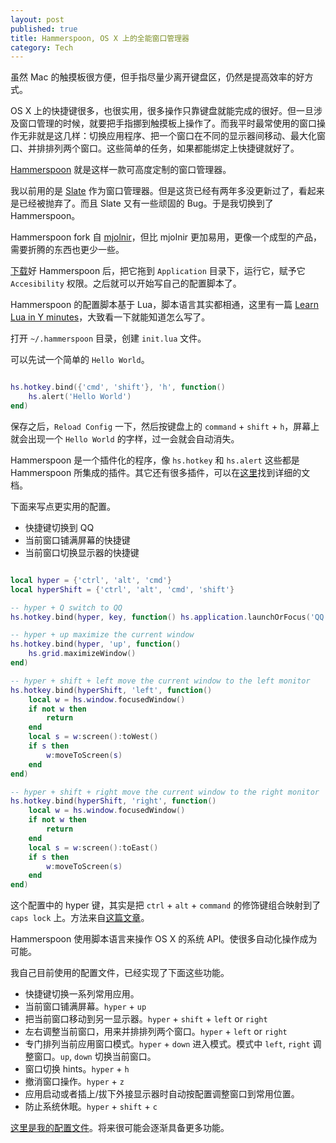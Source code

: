 ```yaml
---
layout: post
published: true
title: Hammerspoon, OS X 上的全能窗口管理器
category: Tech
---
```


虽然 Mac 的触摸板很方便，但手指尽量少离开键盘区，仍然是提高效率的好方式。

OS X 上的快捷键很多，也很实用，很多操作只靠键盘就能完成的很好。但一旦涉及窗口管理的时候，就要把手指挪到触摸板上操作了。而我平时最常使用的窗口操作无非就是这几样：切换应用程序、把一个窗口在不同的显示器间移动、最大化窗口、并排排列两个窗口。这些简单的任务，如果都能绑定上快捷键就好了。

[Hammerspoon](http://www.hammerspoon.org) 就是这样一款可高度定制的窗口管理器。

我以前用的是 [Slate](https://github.com/jigish/slate) 作为窗口管理器。但是这货已经有两年多没更新过了，看起来是已经被抛弃了。而且 Slate 又有一些顽固的 Bug。于是我切换到了 Hammerspoon。

Hammerspoon fork 自 [mjolnir](http://mjolnir.io)，但比 mjolnir 更加易用，更像一个成型的产品，需要折腾的东西也更少一些。

<!-- more -->

[下载](https://github.com/Hammerspoon/hammerspoon/releases/latest)好 Hammerspoon 后，把它拖到 `Application` 目录下，运行它，赋予它 `Accesibility` 权限。之后就可以开始写自己的配置脚本了。

Hammerspoon 的配置脚本基于 Lua，脚本语言其实都相通，这里有一篇 [Learn Lua in Y minutes](http://learnxinyminutes.com/docs/lua/)，大致看一下就能知道怎么写了。

打开 `~/.hammerspoon` 目录，创建 `init.lua` 文件。

可以先试一个简单的 `Hello World`。

~~~ lua

hs.hotkey.bind({'cmd', 'shift'}, 'h', function() 
	hs.alert('Hello World') 
end)

~~~

保存之后，`Reload Config` 一下，然后按键盘上的 `command` + `shift` + `h`，屏幕上就会出现一个 `Hello World` 的字样，过一会就会自动消失。

Hammerspoon 是一个插件化的程序，像 `hs.hotkey` 和 `hs.alert` 这些都是 Hammerspoon 所集成的插件。其它还有很多插件，可以在[这里](http://www.hammerspoon.org/docs/)找到详细的文档。

下面来写点更实用的配置。

- 快捷键切换到 QQ
- 当前窗口铺满屏幕的快捷键
- 当前窗口切换显示器的快捷键

~~~ lua

local hyper = {'ctrl', 'alt', 'cmd'}
local hyperShift = {'ctrl', 'alt', 'cmd', 'shift'}

-- hyper + Q switch to QQ
hs.hotkey.bind(hyper, key, function() hs.application.launchOrFocus('QQ') end)

-- hyper + up maximize the current window
hs.hotkey.bind(hyper, 'up', function()
    hs.grid.maximizeWindow() 
end)

-- hyper + shift + left move the current window to the left monitor
hs.hotkey.bind(hyperShift, 'left', function() 
    local w = hs.window.focusedWindow()
    if not w then 
        return
    end
    local s = w:screen():toWest()
    if s then
        w:moveToScreen(s)
    end
end)

-- hyper + shift + right move the current window to the right monitor
hs.hotkey.bind(hyperShift, 'right', function() 
    local w = hs.window.focusedWindow()
    if not w then 
        return
    end
    local s = w:screen():toEast()
    if s then
        w:moveToScreen(s)
    end
end)

~~~

这个配置中的 hyper 键，其实是把 `ctrl` + `alt` + `command` 的修饰键组合映射到了 `caps lock` 上。方法来自[这篇文章](http://stevelosh.com/blog/2012/10/a-modern-space-cadet/)。

Hammerspoon 使用脚本语言来操作 OS X 的系统 API。使很多自动化操作成为可能。

我自己目前使用的配置文件，已经实现了下面这些功能。

- 快捷键切换一系列常用应用。
- 当前窗口铺满屏幕。`hyper` + `up`
- 把当前窗口移动到另一显示器。`hyper` + `shift` + `left` or `right` 
- 左右调整当前窗口，用来并排排列两个窗口。`hyper` + `left` or `right` 
- 专门排列当前应用窗口模式。`hyper` + `down` 进入模式。模式中 `left`, `right` 调整窗口。`up`, `down` 切换当前窗口。
- 窗口切换 hints。`hyper` + `h`
- 撤消窗口操作。`hyper` + `z`
- 应用启动或者插上/拔下外接显示器时自动按配置调整窗口到常用位置。
- 防止系统休眠。`hyper` + `shift` + `c`

[这里是我的配置文件](https://github.com/songchenwen/dotfiles/tree/master/hammerspoon)。将来很可能会逐渐具备更多功能。
